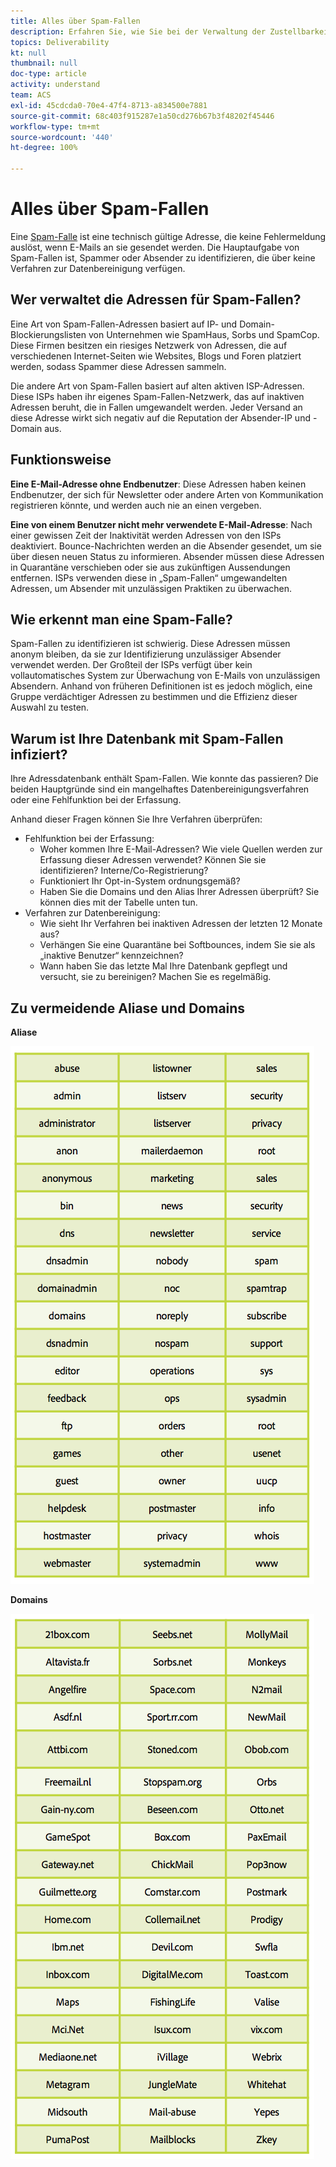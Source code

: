```yaml
---
title: Alles über Spam-Fallen
description: Erfahren Sie, wie Sie bei der Verwaltung der Zustellbarkeit Spam-Fallen identifizieren und vermeiden können.
topics: Deliverability
kt: null
thumbnail: null
doc-type: article
activity: understand
team: ACS
exl-id: 45cdcda0-70e4-47f4-8713-a834500e7881
source-git-commit: 68c403f915287e1a50cd276b67b3f48202f45446
workflow-type: tm+mt
source-wordcount: '440'
ht-degree: 100%

---
```


# Alles über Spam-Fallen

Eine [Spam-Falle](/help/metrics/spam-traps.md) ist eine technisch gültige Adresse, die keine Fehlermeldung auslöst, wenn E-Mails an sie gesendet werden. Die Hauptaufgabe von Spam-Fallen ist, Spammer oder Absender zu identifizieren, die über keine Verfahren zur Datenbereinigung verfügen.

## Wer verwaltet die Adressen für Spam-Fallen?

Eine Art von Spam-Fallen-Adressen basiert auf IP- und Domain-Blockierungslisten von Unternehmen wie SpamHaus, Sorbs und SpamCop. Diese Firmen besitzen ein riesiges Netzwerk von Adressen, die auf verschiedenen Internet-Seiten wie Websites, Blogs und Foren platziert werden, sodass Spammer diese Adressen sammeln.

Die andere Art von Spam-Fallen basiert auf alten aktiven ISP-Adressen. Diese ISPs haben ihr eigenes Spam-Fallen-Netzwerk, das auf inaktiven Adressen beruht, die in Fallen umgewandelt werden. Jeder Versand an diese Adresse wirkt sich negativ auf die Reputation der Absender-IP und -Domain aus.

## Funktionsweise

**Eine E-Mail-Adresse ohne Endbenutzer**: Diese Adressen haben keinen Endbenutzer, der sich für Newsletter oder andere Arten von Kommunikation registrieren könnte, und werden auch nie an einen vergeben.

**Eine von einem Benutzer nicht mehr verwendete E-Mail-Adresse**: Nach einer gewissen Zeit der Inaktivität werden Adressen von den ISPs deaktiviert. Bounce-Nachrichten werden an die Absender gesendet, um sie über diesen neuen Status zu informieren. Absender müssen diese Adressen in Quarantäne verschieben oder sie aus zukünftigen Aussendungen entfernen. ISPs verwenden diese in „Spam-Fallen“ umgewandelten Adressen, um Absender mit unzulässigen Praktiken zu überwachen.

## Wie erkennt man eine Spam-Falle?

Spam-Fallen zu identifizieren ist schwierig. Diese Adressen müssen anonym bleiben, da sie zur Identifizierung unzulässiger Absender verwendet werden. Der Großteil der ISPs verfügt über kein vollautomatisches System zur Überwachung von E-Mails von unzulässigen Absendern. Anhand von früheren Definitionen ist es jedoch möglich, eine Gruppe verdächtiger Adressen zu bestimmen und die Effizienz dieser Auswahl zu testen.

## Warum ist Ihre Datenbank mit Spam-Fallen infiziert?

Ihre Adressdatenbank enthält Spam-Fallen. Wie konnte das passieren? Die beiden Hauptgründe sind ein mangelhaftes Datenbereinigungsverfahren oder eine Fehlfunktion bei der Erfassung.

Anhand dieser Fragen können Sie Ihre Verfahren überprüfen:

* Fehlfunktion bei der Erfassung:
   * Woher kommen Ihre E-Mail-Adressen? Wie viele Quellen werden zur Erfassung dieser Adressen verwendet? Können Sie sie identifizieren? Interne/Co-Registrierung?
   * Funktioniert Ihr Opt-in-System ordnungsgemäß?
   * Haben Sie die Domains und den Alias Ihrer Adressen überprüft? Sie können dies mit der Tabelle unten tun.
* Verfahren zur Datenbereinigung:
   * Wie sieht Ihr Verfahren bei inaktiven Adressen der letzten 12 Monate aus?
   * Verhängen Sie eine Quarantäne bei Softbounces, indem Sie sie als „inaktive Benutzer“ kennzeichnen?
   * Wann haben Sie das letzte Mal Ihre Datenbank gepflegt und versucht, sie zu bereinigen? Machen Sie es regelmäßig.

## Zu vermeidende Aliase und Domains

**Aliase**

![](../../help/assets/aliases.png)

**Domains**

![](../../help/assets/domains.png)
